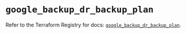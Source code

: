 # `google_backup_dr_backup_plan`

Refer to the Terraform Registry for docs: [`google_backup_dr_backup_plan`](https://registry.terraform.io/providers/hashicorp/google-beta/6.11.1/docs/resources/google_backup_dr_backup_plan).
